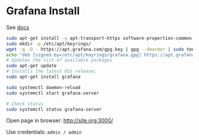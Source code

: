 # Grafana Install

See [docs](https://grafana.com/docs/grafana/latest/setup-grafana/installation/debian/)

```bash
sudo apt-get install -y apt-transport-https software-properties-common wget
sudo mkdir -p /etc/apt/keyrings/
wget -q -O - https://apt.grafana.com/gpg.key | gpg --dearmor | sudo tee /etc/apt/keyrings/grafana.gpg > /dev/null
echo "deb [signed-by=/etc/apt/keyrings/grafana.gpg] https://apt.grafana.com stable main" | sudo tee -a /etc/apt/sources.list.d/grafana.list
# Updates the list of available packages
sudo apt-get update
# Installs the latest OSS release:
sudo apt-get install grafana

sudo systemctl daemon-reload
sudo systemctl start grafana-server

# Check status
sudo systemctl status grafana-server
```
Open page in browser: http://site.org:3000/

Use credentials: `admin / admin`
